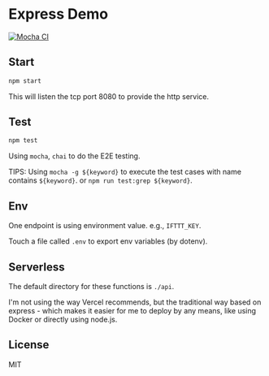 # Express Demo

[![Mocha CI](https://github.com/Lonor/express-api/actions/workflows/ci.yaml/badge.svg)](https://github.com/Lonor/express-api/actions/workflows/ci.yaml)

## Start

```sh
npm start
```

This will listen the tcp port 8080 to provide the http service.

## Test

```sh
npm test
```

Using `mocha`, `chai` to do the E2E testing.

TIPS: Using `mocha -g ${keyword}` to execute the test cases with name contains `${keyword}`.
or `npm run test:grep ${keyword}`.

## Env

One endpoint is using environment value. e.g., `IFTTT_KEY`.

Touch a file called `.env` to export env variables (by dotenv).

## Serverless

The default directory for these functions is `./api`.

I'm not using the way Vercel recommends, but the traditional way based on express - which makes it easier for me to deploy by any means, like using Docker or directly using node.js.

## License

MIT
